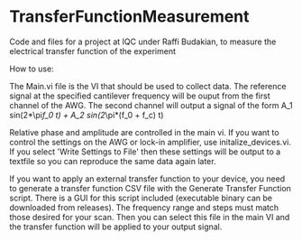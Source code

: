 # TransferFunctionMeasurement
Code and files for a project at IQC under Raffi Budakian, to measure the electrical transfer function of the experiment

How to use:

The Main.vi file is the VI that should be used to collect data. The reference signal at the specified cantilever frequency will be ouput from the first channel of the AWG. The second channel will output a signal of the form A_1 sin(2*\pi*f_0 t) + A_2 sin(2*\pi*(f_0 + f_c) t)

Relative phase and amplitude are controlled in the main vi. If you want to control the settings on the AWG or lock-in amplifier, use initalize_devices.vi. If you select 'Write Settings to File' then these settings will be output to a textfile so you can reproduce the same data again later.

If you want to apply an external transfer function to your device, you need to generate a transfer function CSV file with the Generate Transfer Function script. There is a GUI for this script included (executable binary can be downloaded from releases). The frequency range and steps must match those desired for your scan. Then you can select this file in the main VI and the transfer function will be applied to your output signal.
